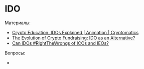 # IDO

Материалы:

* [Crypto Education: IDOs Explained | Animation | Cryptomatics](https://www.youtube.com/watch?v=M3I6Hs_AQbU)
* [The Evolution of Crypto Fundraising: IDO as an Alternative?](https://hackernoon.com/the-evolution-of-crypto-fundraising-ido-as-an-alternative)
* [Can IDOs #RightTheWrongs of ICOs and IEOs?](https://hackernoon.com/can-idos-rightthewrongs-of-icos-and-ieos-vx1s35on)


Вопросы:

*
